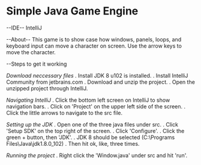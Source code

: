 # Simple Java Game Engine

--IDE--
IntelliJ

--About--
This game is to show case how windows, panels, loops, and keyboard input can move a character on screen.
Use the arrow keys to move the character.


--Steps to get it working

*Download neccessary files*
. Install JDK 8 u102 is installed.
. Install IntelliJ Community from jetbrains.com
. Download and unzip the project.
. Open the unzipped project through IntelliJ.

*Navigating IntelliJ*
. Click the bottom left screen on IntelliJ to show navigation bars.
. Click on 'Project' on the upper left side of the screen.
. Click the little arrows to navigate to the src file.

*Setting up the JDK*
. Open one of the three java files under src.
. Click 'Setup SDK' on the top right of the screen.
. Click 'Configure'.
. Click the green + button, then 'JDK'.
. JDK 8 should be selected (C:\Programs Files\Java\jdk1.8.0_102)
. Then hit ok, like, three times.

*Running the project*
. Right click the 'Window.java' under src and hit 'run'.
